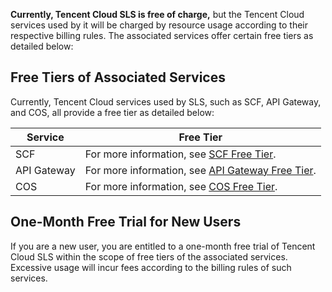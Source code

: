 **Currently, Tencent Cloud SLS is free of charge,** but the Tencent Cloud services used by it will be charged by resource usage according to their respective billing rules. The associated services offer certain free tiers as detailed below:

## Free Tiers of Associated Services

Currently, Tencent Cloud services used by SLS, such as SCF, API Gateway, and COS, all provide a free tier as detailed below:


| Service | Free Tier |
| ------------------------------ | ------------------------------------------------------------ |
| SCF | For more information, see [SCF Free Tier](https://intl.cloud.tencent.com/document/product/583/12282). |
| API Gateway | For more information, see [API Gateway Free Tier](https://intl.cloud.tencent.com/document/product/628/11771).</li> |
| COS  | For more information, see [COS Free Tier](https://intl.cloud.tencent.com/document/product/436/6240). |

## One-Month Free Trial for New Users

If you are a new user, you are entitled to a one-month free trial of Tencent Cloud SLS within the scope of free tiers of the associated services. Excessive usage will incur fees according to the billing rules of such services.

